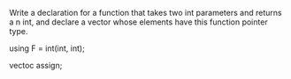 Write a declaration for a function that takes two int parameters and
returns a n int, and declare a vector whose elements have this
function pointer type.

using F = int(int, int);

vectoc<F> assign;
